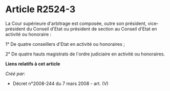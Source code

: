 # Article R2524-3

La Cour supérieure d'arbitrage est composée, outre son président, vice-président du Conseil d'Etat ou président de section au
Conseil d'Etat en activité ou honoraire :

1° De quatre conseillers d'Etat en activité ou honoraires ;

2° De quatre hauts magistrats de l'ordre judiciaire en activité ou honoraires.

**Liens relatifs à cet article**

_Créé par_:

  - Décret n°2008-244 du 7 mars 2008 - art. (V)
